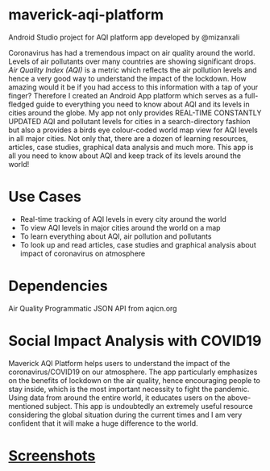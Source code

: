 # maverick-aqi-platform
Android Studio project for AQI platform app developed by @mizanxali

Coronavirus has had a tremendous impact on air quality around the world. Levels of air pollutants over many countries are showing significant drops. <em>Air Quality Index (AQI)</em> is a metric which reflects the air pollution levels and hence a very good way to understand the impact of the lockdown. How amazing would it be if you had access to this information with a tap of your finger? Therefore I created an Android App platform which serves as a full-fledged guide to everything you need to know about AQI and its levels in cities around the globe. My app not only provides REAL-TIME CONSTANTLY UPDATED AQI and pollutant levels for cities in a search-directory fashion but also a provides a birds eye colour-coded world map view for AQI levels in all major cities. Not only that, there are a dozen of learning resources, articles, case studies, graphical data analysis and much more. This app is all you need to know about AQI and keep track of its levels around the world!

<h1>Use Cases</h1>
<ul>
<li>Real-time tracking of AQI levels in every city around the world</li>
<li>To view AQI levels in major cities around the world on a map</li>
<li>To learn everything about AQI, air pollution and pollutants</li>
<li>To look up and read articles, case studies and graphical analysis about impact of coronavirus on atmosphere</li>
</ul>

<h1>Dependencies</h1>
Air Quality Programmatic JSON API from aqicn.org

<h1>Social Impact Analysis with COVID19</h1>
Maverick AQI Platform helps users to understand the impact of the coronavirus/COVID19 on our atmosphere.
The app particularly emphasizes on the benefits of lockdown on the air quality, hence encouraging people to stay inside, which is the most important necessity to fight the pandemic.
Using data from around the entire world, it educates users on the above-mentioned subject.
This app is undoubtedly an extremely useful resource considering the global situation during the current times and I am very confident that it will make a huge difference to the world.

<a href="https://photos.app.goo.gl/yQD3vEHedf4Zapar8"><h1>Screenshots</h1></a>
